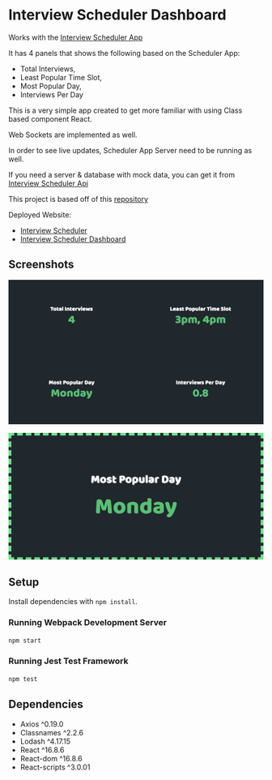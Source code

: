 # Interview Scheduler Dashboard
Works with the [Interview Scheduler App](https://github.com/ericasu33/scheduler)

It has 4 panels that shows the following based on the Scheduler App:
- Total Interviews,
- Least Popular Time Slot,
- Most Popular Day,
- Interviews Per Day

This is a very simple app created to get more familiar with using Class based component React.

Web Sockets are implemented as well.

In order to see live updates, Scheduler App Server need to be running as well.

If you need a server & database with mock data, you can get it from
[Interview Scheduler Api](https://github.com/ericasu33/scheduler-api)

This project is based off of this [repository](https://github.com/lighthouse-labs/scheduler-dashboard)

Deployed Website:
- [Interview Scheduler](http://scheduler-reactjs.netlify.com/)
- [Interview Scheduler Dashboard](https://scheduler-dashboard-reactjs.netlify.app/)

## Screenshots
!["Homepage"](https://github.com/ericasu33/scheduler-dashboard/blob/master/docs/Interview%20Scheduler%20Dashboard.png?raw=true)

!["Panel"](https://github.com/ericasu33/scheduler-dashboard/blob/master/docs/Interview%20Scheduler%20Dashboard1.png?raw=true)
## Setup

Install dependencies with `npm install`.

### Running Webpack Development Server

```sh
npm start
```

### Running Jest Test Framework

```sh
npm test
```

## Dependencies
- Axios ^0.19.0
- Classnames ^2.2.6
- Lodash ^4.17.15
- React ^16.8.6
- React-dom ^16.8.6
- React-scripts ^3.0.01